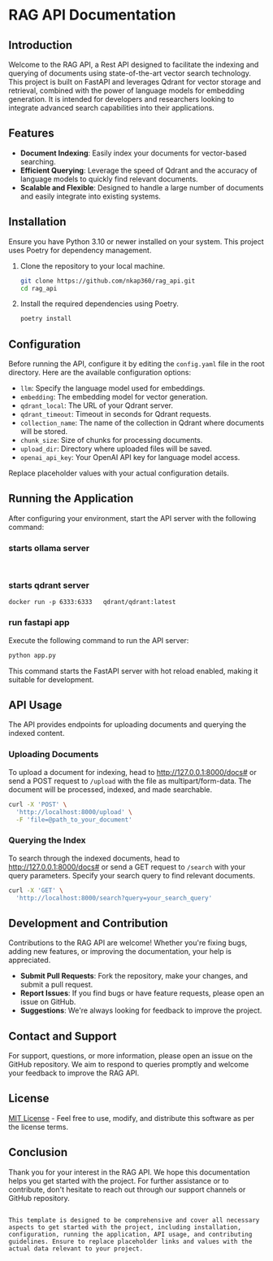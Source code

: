 # RAG API Documentation

## Introduction

Welcome to the RAG API, a Rest API designed to facilitate the indexing and querying of documents using state-of-the-art vector search technology. This project is built on FastAPI and leverages Qdrant for vector storage and retrieval, combined with the power of language models for embedding generation. It is intended for developers and researchers looking to integrate advanced search capabilities into their applications.

## Features

- **Document Indexing**: Easily index your documents for vector-based searching.
- **Efficient Querying**: Leverage the speed of Qdrant and the accuracy of language models to quickly find relevant documents.
- **Scalable and Flexible**: Designed to handle a large number of documents and easily integrate into existing systems.

## Installation

Ensure you have Python 3.10 or newer installed on your system. This project uses Poetry for dependency management.

1. Clone the repository to your local machine.
   ```bash
   git clone https://github.com/nkap360/rag_api.git
   cd rag_api
   ```
2. Install the required dependencies using Poetry.
   ```bash
   poetry install
   ```

## Configuration

Before running the API, configure it by editing the `config.yaml` file in the root directory. Here are the available configuration options:

- `llm`: Specify the language model used for embeddings.
- `embedding`: The embedding model for vector generation.
- `qdrant_local`: The URL of your Qdrant server.
- `qdrant_timeout`: Timeout in seconds for Qdrant requests.
- `collection_name`: The name of the collection in Qdrant where documents will be stored.
- `chunk_size`: Size of chunks for processing documents.
- `upload_dir`: Directory where uploaded files will be saved.
- `openai_api_key`: Your OpenAI API key for language model access.

Replace placeholder values with your actual configuration details.

## Running the Application
After configuring your environment, start the API server with the following command:
### starts ollama server
   ```
    
   ```
### starts qdrant server
   ```
   docker run -p 6333:6333   qdrant/qdrant:latest
   ```

### run fastapi app
Execute the following command to run the API server:
```bash
python app.py
```

This command starts the FastAPI server with hot reload enabled, making it suitable for development.

## API Usage

The API provides endpoints for uploading documents and querying the indexed content.

### Uploading Documents

To upload a document for indexing, head to http://127.0.0.1:8000/docs# 
or send a POST request to `/upload` with the file as multipart/form-data. The document will be processed, indexed, and made searchable.

```bash
curl -X 'POST' \
  'http://localhost:8000/upload' \
  -F 'file=@path_to_your_document'
```

### Querying the Index

To search through the indexed documents, head to http://127.0.0.1:8000/docs# 
or send a GET request to `/search` with your query parameters. Specify your search query to find relevant documents.

```bash
curl -X 'GET' \
  'http://localhost:8000/search?query=your_search_query'
```

## Development and Contribution

Contributions to the RAG API are welcome! Whether you're fixing bugs, adding new features, or improving the documentation, your help is appreciated.

- **Submit Pull Requests**: Fork the repository, make your changes, and submit a pull request.
- **Report Issues**: If you find bugs or have feature requests, please open an issue on GitHub.
- **Suggestions**: We're always looking for feedback to improve the project.

## Contact and Support

For support, questions, or more information, please open an issue on the GitHub repository. We aim to respond to queries promptly and welcome your feedback to improve the RAG API.

## License

[MIT License](LICENSE.txt) - Feel free to use, modify, and distribute this software as per the license terms.

## Conclusion

Thank you for your interest in the RAG API. We hope this documentation helps you get started with the project. For further assistance or to contribute, don't hesitate to reach out through our support channels or GitHub repository.
```

This template is designed to be comprehensive and cover all necessary aspects to get started with the project, including installation, configuration, running the application, API usage, and contributing guidelines. Ensure to replace placeholder links and values with the actual data relevant to your project.